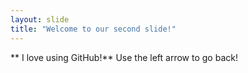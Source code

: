 ```yaml
---
layout: slide
title: "Welcome to our second slide!"
---
```

** I love using GitHub!**
Use the left arrow to go back!
